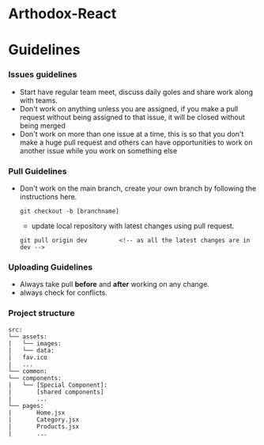 # Arthodox-React

# Guidelines

### Issues guidelines

-   Start have regular team meet, discuss daily goles and share work along with
    teams.
-   Don't work on anything unless you are assigned, if you make a pull request
    without being assigned to that issue, it will be closed without being merged
-   Don't work on more than one issue at a time, this is so that you don't make
    a huge pull request and others can have opportunities to work on another
    issue while you work on something else

### Pull Guidelines

-   Don't work on the main branch, create your own branch by following the
    instructions here.

    ```git
    git checkout -b [branchname]
    ```

    -   update local repository with latest changes using pull request.

    ```git
    git pull origin dev         <!-- as all the latest changes are in dev -->
    ```

### Uploading Guidelines

-   Always take pull **before** and **after** working on any change.
-   always check for conflicts.

### Project structure

```
src:
└── assets:
|   └── images:
|   └── data:
|   fav.ico
|   ...
└── common:
└── components:
|   └── [Special Component]:
|       [shared components]
|       ...
└── pages:
|       Home.jsx
|       Category.jsx
|       Products.jsx
|       ...
```
